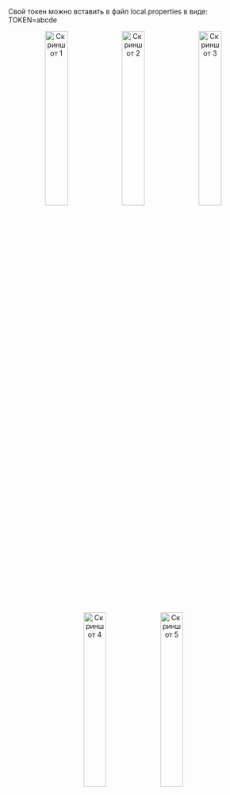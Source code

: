 Свой токен можно вставить в файл local.properties в виде:
TOKEN=abcde
<div align="center"> <img src="https://github.com/user-attachments/assets/d6d6e27b-f4bf-4641-b380-5473ea18a362" width="30%" alt="Скриншот 1"> <img src="https://github.com/user-attachments/assets/7e860504-5a67-4870-944b-58b7b631832b" width="30%" alt="Скриншот 2"> <img src="https://github.com/user-attachments/assets/ea57f9fd-7902-4eea-ac93-5755405e7a72" width="30%" alt="Скриншот 3"> <br> <img src="https://github.com/user-attachments/assets/e96589ec-4cf6-48eb-80a5-d4a871b29098" width="30%" alt="Скриншот 4"> <img src="https://github.com/user-attachments/assets/15315ce8-4a08-40ff-86f6-07fc8580e6ef" width="30%" alt="Скриншот 5"> </div>
